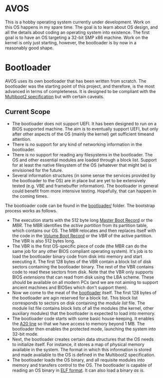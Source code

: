 # AVOS
This is a hobby operating system currently under development. Work on this OS happens in my spare time. The goal is to learn about OS design, and all the details about coding an operating system into existence. The first goal is to have an OS targeting a 32-bit SMP x86 machine. Work on the kernel is only just starting, however, the bootloader is by now in a reasonably good shape.  

# Bootloader
AVOS uses its own bootloader that has been written from scratch. The bootloader was the starting point of this project, and therefore, is the most advanced in terms of completeness. It is designed to be compliant with the [Multiboot2 specification](https://www.gnu.org/software/grub/manual/multiboot2/multiboot.html) but with certain caveats.

   ## Current Scope ##

   * The bootloader does not support UEFI. It has been designed to run on a BIOS supported machine. The aim is to eventually support UEFI, but only after other aspects of the OS (mainly the kernel) get sufficient timeand attention. 
   * There is no support for any kind of networking information in the bootloader. 
   * There is no support for reading any filesystems in the bootloader. The OS and other essential modules are loaded through a block list. Support for at least the native filesystem of the OS (whatever that might be) is envisioned for the future. 
   * Several information structures (in some sense the services provided by the bootloader to the OS) are in place but are yet to be extensively tested (e.g. VBE and framebuffer information). The bootloader in general could benefit from more intensive testing. Hopefully, that can happen in the coming times.

The bootloader code can be found in the [bootloader/](https://github.com/avartak/AVOS/tree/master/bootloader) folder. The bootstrap process works as follows.

   * The execution starts with the 512 byte long [Master Boot Record](https://github.com/avartak/AVOS/blob/master/bootloader/initial/src/mbr.asm) or the *MBR*. The MBR identifies the *active partition* from its partition table, which contains our OS. The MBR relocates and then replaces itself with the code in the [Volume Boot Record](https://github.com/avartak/AVOS/blob/master/bootloader/initial/src/vbr.asm) or the *VBR* of the active partition. The VBR is also 512 bytes long.
   * The VBR is the first OS-specific piece of code (the MBR can do the same job for any other BIOS compliant operating system). It's job is to load the bootloader binary code from disk into memory and start executing it. The first 128 bytes of the VBR contain a block list of disk sectors containing the bootloader binary. The rest of the VBR contains code to read these sectors from disk. Note that the VBR only supports BIOS *extensions* that can read from disk using the LBA scheme. These should be available on all modern PCs (and we are not aiming to support ancient machines and BIOSes which don't support them).
   * Now we come to the meat of the [bootloader](https://github.com/avartak/AVOS/blob/master/bootloader/initial/src/bootloader.asm) itself. The first 128 bytes of the bootloader are agin reserved for a block list. This block list corresponds to sectors on disk containing the *module list* file. The module list file contains block lists of all the modules (the kernel, other auxiliary modules) that the bootloader is expected to load into memory. 
   * The bootloader code starts with some basic house-keeping. It enables the [A20 line](https://github.com/avartak/AVOS/blob/master/bootloader/initial/src/a20.asm) so that we have access to memory beyond 1 MB. The bootloader then enables the protected mode, launching the system into 32-bit mode. 
   * Next, the bootloader creates certain data structures that the OS needs to initialize itself. For instance, it stores a map of physical memory available in the system. The format in which this information is stored and made available to the OS is defined in the Multiboot2 specification. 
   * The bootloader loads the OS binary, and all requisite modules into memory and transfers control to the OS. The bootloader is capable of reading an OS binary in [ELF format](https://refspecs.linuxfoundation.org/elf/elf.pdf). It can also load a binary *as is*. 


